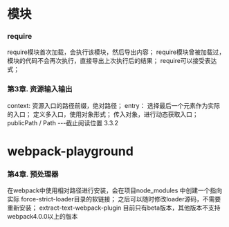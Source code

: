 # 模块
### require
require模块首次加载，会执行该模块，然后导出内容；
require模块曾被加载过，模块的代码不会再次执行，直接导出上次执行后的结果；
require可以接受表达式；

### 第3章. 资源输入输出
context: 资源入口的路径前缀，绝对路径；
entry： 
选择最后一个元素作为实际的入口；
定义多入口，使用对象形式；
传入对象，进行动态获取入口；
publicPath / Path ---截止阅读位置 3.3.2
# webpack-playground
### 第4章. 预处理器
在webpack中使用相对路径进行安装，会在项目node_modules 中创建一个指向实际 force-strict-loader目录的软链接；
之后可以随时修改loader源码，不需要重新安装；
extract-text-webpack-plugin 目前只有beta版本，其他版本不支持webpack4.0.0以上的版本
